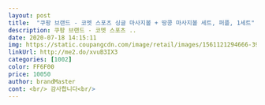```yaml
---
layout: post 
title:  "쿠팡 브랜드 - 코멧 스포츠 싱글 마사지볼 + 땅콩 마사지볼 세트, 퍼플, 1세트" 
description: 쿠팡 브랜드 - 코멧 스포츠 ..
date: 2020-07-18 14:15:11 
img: https://static.coupangcdn.com/image/retail/images/1561121294666-39d58745-cd53-45c8-aebe-1167acb905f7.png 
linkUrl: http://me2.do/xvuB3IX3 
categories: [1002] 
color: FF6F00 
price: 10050 
author: brandMaster 
cont: <br/> 감사합니다<br/> 
---
```

 